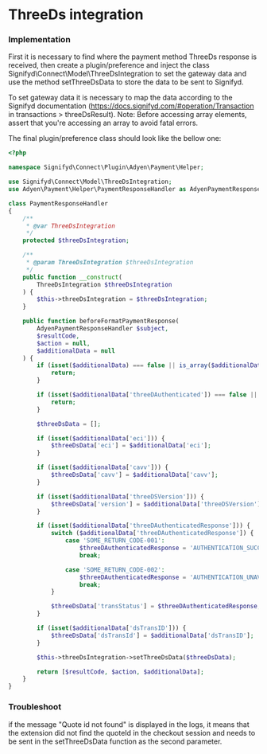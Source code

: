 # ThreeDs integration

### Implementation

First it is necessary to find where the payment method ThreeDs response is received, then create a plugin/preference and inject the class Signifyd\Connect\Model\ThreeDsIntegration to set the gateway data and use the method setThreeDsData to store the data to be sent to Signifyd.

To set gateway data it is necessary to map the data according to the Signifyd documentation (https://docs.signifyd.com/#operation/Transaction in transactions > threeDsResult). Note: Before accessing array elements, assert that you're accessing an array to avoid fatal errors.

The final plugin/preference class should look like the bellow one:

```php
<?php

namespace Signifyd\Connect\Plugin\Adyen\Payment\Helper;

use Signifyd\Connect\Model\ThreeDsIntegration;
use Adyen\Payment\Helper\PaymentResponseHandler as AdyenPaymentResponseHandler;

class PaymentResponseHandler
{
    /**
     * @var ThreeDsIntegration
     */
    protected $threeDsIntegration;

    /**
     * @param ThreeDsIntegration $threeDsIntegration
     */
    public function __construct(
        ThreeDsIntegration $threeDsIntegration
    ) {
        $this->threeDsIntegration = $threeDsIntegration;
    }

    public function beforeFormatPaymentResponse(
        AdyenPaymentResponseHandler $subject,
        $resultCode,
        $action = null,
        $additionalData = null
    ) {
        if (isset($additionalData) === false || is_array($additionalData) === false) {
            return;
        }

        if (isset($additionalData['threeDAuthenticated']) === false || $additionalData['threeDAuthenticated'] === 'false') {
            return;
        }

        $threeDsData = [];

        if (isset($additionalData['eci'])) {
            $threeDsData['eci'] = $additionalData['eci'];
        }

        if (isset($additionalData['cavv'])) {
            $threeDsData['cavv'] = $additionalData['cavv'];
        }

        if (isset($additionalData['threeDSVersion'])) {
            $threeDsData['version'] = $additionalData['threeDSVersion'];
        }

        if (isset($additionalData['threeDAuthenticatedResponse'])) {
            switch ($additionalData['threeDAuthenticatedResponse']) {
                case 'SOME_RETURN_CODE-001':
                    $threeDAuthenticatedResponse = 'AUTHENTICATION_SUCCESS';
                    break;

                case 'SOME_RETURN_CODE-002':
                    $threeDAuthenticatedResponse = 'AUTHENTICATION_UNAVAILABLE';
                    break;
            }

            $threeDsData['transStatus'] = $threeDAuthenticatedResponse;
        }

        if (isset($additionalData['dsTransID'])) {
            $threeDsData['dsTransId'] = $additionalData['dsTransID'];
        }

        $this->threeDsIntegration->setThreeDsData($threeDsData);

        return [$resultCode, $action, $additionalData];
    }
}
```
### Troubleshoot

if the message "Quote id not found" is displayed in the logs, it means that the extension did not find the quoteId in the checkout session and needs to be sent in the setThreeDsData function as the second parameter.